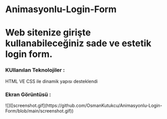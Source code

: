 <h1>Animasyonlu-Login-Form<h1>
Web sitenize girişte kullanabileceğiniz sade ve estetik login form.
<h3>KUllanılan Teknolojiler :</h3>
HTML VE CSS ile dinamik yapısı desteklendi 
<h3>Ekran Görüntüsü :</h3>
![]([screenshot.gif](https://github.com/OsmanKutukcu/Animasyonlu-Login-Form/blob/main/screenshot.gif))
